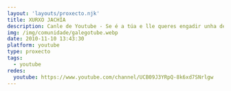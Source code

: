 ```yaml
---
layout: 'layouts/proxecto.njk'
title: XURXO JACHÍA
description: Canle de Youtube - Se é a túa e lle queres engadir unha descripción e etiquetas, ponte en contacto con nós.
img: /img/comunidade/galegotube.webp
date: 2010-11-10 13:43:30
platform: youtube
type: proxecto
tags:
  - youtube
redes:
  youtube: https://www.youtube.com/channel/UCB09J3YRpQ-8k6xd7SNrlgw
---
```


